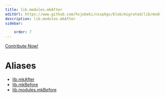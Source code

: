 ```yaml
---
title: lib.modules.mkAfter
editUrl: https://www.github.com/hsjobeki/nixpkgs/blob/migrated/lib/modules.nix#L1042C23
description: lib.modules.mkAfter
sidebar:

    order: 7
---
```


<a href="https://www.github.com/hsjobeki/nixpkgs/blob/migrated/lib/modules.nix#L1042C23">Contribute Now!</a>


# Aliases

- [lib.mkAfter](/nix-doc-comments/reference/lib/lib-mkafter)
- [lib.mkBefore](/nix-doc-comments/reference/lib/lib-mkbefore)
- [lib.modules.mkBefore](/nix-doc-comments/reference/lib/modules/lib-modules-mkbefore)


